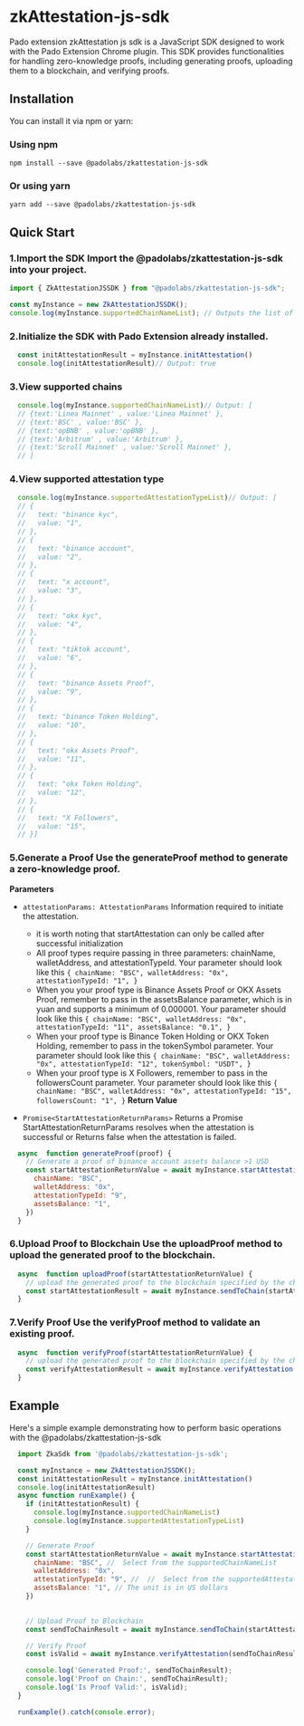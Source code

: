 # zkAttestation-js-sdk
Pado extension zkAttestation js sdk is a JavaScript SDK designed to work with the Pado Extension Chrome plugin. This SDK provides functionalities for handling zero-knowledge proofs, including generating proofs, uploading them to a blockchain, and verifying proofs.
  
## Installation

You can install it via npm or yarn:

### Using npm

```shell
npm install --save @padolabs/zkattestation-js-sdk
```

### Or using yarn

```shell
yarn add --save @padolabs/zkattestation-js-sdk
```

## Quick Start
### 1.Import the SDK Import the @padolabs/zkattestation-js-sdk into your project.

```javascript
import { ZkAttestationJSSDK } from "@padolabs/zkattestation-js-sdk";

const myInstance = new ZkAttestationJSSDK();
console.log(myInstance.supportedChainNameList); // Outputs the list of supported chain names
```
### 2.Initialize the SDK with Pado Extension already installed.
```javascript
  const initAttestationResult = myInstance.initAttestation()
  console.log(initAttestationResult)// Output: true
```
### 3.View supported chains
```javascript
  console.log(myInstance.supportedChainNameList)// Output: [
  // {text:'Linea Mainnet' , value:'Linea Mainnet' },
  // {text:'BSC' , value:'BSC' },
  // {text:'opBNB' , value:'opBNB' },
  // {text:'Arbitrum' , value:'Arbitrum' },
  // {text:'Scroll Mainnet' , value:'Scroll Mainnet' },
  // ]
```
### 4.View supported attestation type
```javascript
  console.log(myInstance.supportedAttestationTypeList)// Output: [
  // {
  //   text: "binance kyc",
  //   value: "1",
  // },
  // {
  //   text: "binance account",
  //   value: "2",
  // },
  // {
  //   text: "x account",
  //   value: "3",
  // },
  // {
  //   text: "okx kyc",
  //   value: "4",
  // },
  // {
  //   text: "tiktok account",
  //   value: "6",
  // },
  // {
  //   text: "binance Assets Proof",
  //   value: "9",
  // },
  // {
  //   text: "binance Token Holding",
  //   value: "10",
  // },
  // {
  //   text: "okx Assets Proof",
  //   value: "11",
  // },
  // {
  //   text: "okx Token Holding",
  //   value: "12",
  // },
  // {
  //   text: "X Followers",
  //   value: "15",
  // }]
```
### 5.Generate a Proof Use the generateProof method to generate a zero-knowledge proof.


**Parameters**

- `attestationParams: AttestationParams` Information required to initiate the attestation.
  - it is worth noting that startAttestation can only be called after successful initialization
  - All proof types require passing in three parameters: chainName, walletAddress, and attestationTypeId. Your parameter should look like this `{
        chainName: "BSC",
        walletAddress: "0x",
        attestationTypeId: "1",
      }`
  - When you your proof type is Binance Assets Proof or OKX Assets Proof, remember to pass in the assetsBalance parameter, which is in yuan and supports a minimum of 0.000001. Your parameter should look like this `{
        chainName: "BSC",
        walletAddress: "0x",
        attestationTypeId: "11",
        assetsBalance: "0.1",
      }`
  - When your proof type is Binance Token Holding or OKX Token Holding, remember to pass in the tokenSymbol parameter. Your parameter should look like this `{
        chainName: "BSC",
        walletAddress: "0x",
        attestationTypeId: "12",
        tokenSymbol: "USDT",
      }`
  - When your proof type is X Followers, remember to pass in the followersCount parameter. Your parameter should look like this `{
        chainName: "BSC",
        walletAddress: "0x",
        attestationTypeId: "15",
        followersCount: "1",
      }`
**Return Value**

- `Promise<StartAttestationReturnParams>` Returns a Promise StartAttestationReturnParams resolves when the attestation is successful or Returns false when the attestation is failed.

```javascript
  async  function generateProof(proof) {
    // Generate a proof of binance account assets balance >1 USD
    const startAttestationReturnValue = await myInstance.startAttestation({
      chainName: "BSC",
      walletAddress: "0x",
      attestationTypeId: "9",
      assetsBalance: "1",
    })
  }
```
### 6.Upload Proof to Blockchain Use the uploadProof method to upload the generated proof to the blockchain.
```javascript
  async  function uploadProof(startAttestationReturnValue) {
    // upload the generated proof to the blockchain specified by the chainName you provided when calling startAttestation..
    const startAttestationResult = await myInstance.sendToChain(startAttestationReturnValue)
  }
```

### 7.Verify Proof Use the verifyProof method to validate an existing proof.
```javascript
  async  function verifyProof(startAttestationReturnValue) {
    // upload the generated proof to the blockchain specified by the chainName you provided when calling startAttestation..
    const verifyAttestationResult = await myInstance.verifyAttestation(startAttestationReturnValue)
  }
```
## Example
Here's a simple example demonstrating how to perform basic operations with the @padolabs/zkattestation-js-sdk
```javascript
  import ZkaSdk from '@padolabs/zkattestation-js-sdk';

  const myInstance = new ZkAttestationJSSDK();
  const initAttestationResult = myInstance.initAttestation()
  console.log(initAttestationResult)
  async function runExample() {
    if (initAttestationResult) {
      console.log(myInstance.supportedChainNameList)
      console.log(myInstance.supportedAttestationTypeList)
    }

    // Generate Proof
    const startAttestationReturnValue = await myInstance.startAttestation({
      chainName: "BSC", //  Select from the supportedChainNameList
      walletAddress: "0x",
      attestationTypeId: "9", //  //  Select from the supportedAttestationTypeList
      assetsBalance: "1", // The unit is in US dollars
    })
    

    // Upload Proof to Blockchain
    const sendToChainResult = await myInstance.sendToChain(startAttestationReturnValue);

    // Verify Proof
    const isValid = await myInstance.verifyAttestation(sendToChainResult);

    console.log('Generated Proof:', sendToChainResult);
    console.log('Proof on Chain:', sendToChainResult);
    console.log('Is Proof Valid:', isValid);
  }

  runExample().catch(console.error);
```